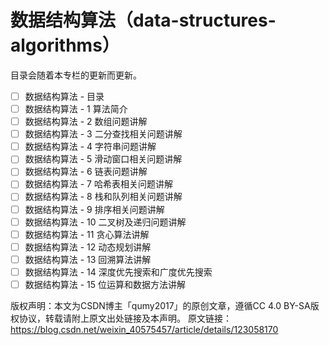 # 数据结构算法（data-structures-algorithms）

目录会随着本专栏的更新而更新。

- [ ] 数据结构算法 - 目录
- [ ] 数据结构算法 - 1 算法简介
- [ ] 数据结构算法 - 2 数组问题讲解
- [ ]  数据结构算法 - 3 二分查找相关问题讲解
- [ ]  数据结构算法 - 4 字符串问题讲解
- [ ]  数据结构算法 - 5 滑动窗口相关问题讲解
- [ ]  数据结构算法 - 6 链表问题讲解
- [ ]  数据结构算法 - 7 哈希表相关问题讲解
- [ ]  数据结构算法 - 8 栈和队列相关问题讲解
- [ ]  数据结构算法 - 9 排序相关问题讲解
- [ ]  数据结构算法 - 10 二叉树及递归问题讲解
- [ ]  数据结构算法 - 11 贪心算法讲解
- [ ]  数据结构算法 - 12 动态规划讲解
- [ ]  数据结构算法 - 13 回溯算法讲解
- [ ]  数据结构算法 - 14 深度优先搜索和广度优先搜索
- [ ]  数据结构算法 - 15 位运算和数据方法讲解

版权声明：本文为CSDN博主「qumy2017」的原创文章，遵循CC 4.0 BY-SA版权协议，转载请附上原文出处链接及本声明。
原文链接：https://blog.csdn.net/weixin_40575457/article/details/123058170